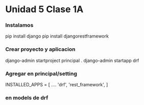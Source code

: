 # Unidad 5 Clase 1A

### Instalamos 
pip install django
pip install djangorestframework

### Crear proyecto y aplicacion
django-admin startproject principal .
django-admin startapp drf

### Agregar en principal/setting
INSTALLED_APPS = [
....
    'drf',
    'rest_framework',
]

### en models de drf